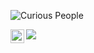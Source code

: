 ![Curious People](https://visitor-badge.glitch.me/badge?page_id=Jonatas4ndrade.Jonatas4ndrade-badge&left_color=red&right_color=green&left_text=Curious%20people%20so%20far: ) 

<object data="./intro.svg" type="image/svg+xml" id="obj-svg"> 
<img src="intro.svg" />
</object>

<a href="https://www.linkedin.com/in/jonatas-andrade/">
  <img align="left" alt="Jonatas' LinkedIn" width="22px" src="https://raw.githubusercontent.com/peterthehan/peterthehan/master/assets/linkedin.svg" />
</a>
